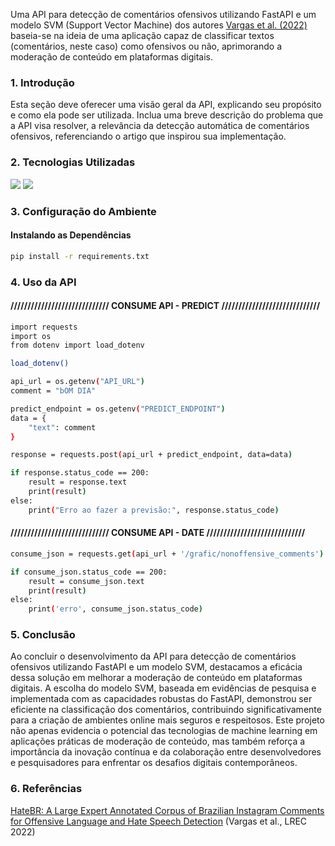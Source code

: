 Uma API para detecção de comentários ofensivos utilizando FastAPI e um modelo SVM (Support Vector Machine) dos autores [Vargas et al. (2022)](https://aclanthology.org/2022.lrec-1.777) baseia-se na ideia de uma aplicação capaz de classificar textos (comentários, neste caso) como ofensivos ou não, aprimorando a moderação de conteúdo em plataformas digitais.

### 1. Introdução

Esta seção deve oferecer uma visão geral da API, explicando seu propósito e como ela pode ser utilizada. Inclua uma breve descrição do problema que a API visa resolver, a relevância da detecção automática de comentários ofensivos, referenciando o artigo que inspirou sua implementação.

### 2. Tecnologias Utilizadas

<img src="https://img.shields.io/badge/Python-3776AB?style=for-the-badge&logo=python&logoColor=white">
<img src="https://img.shields.io/badge/FastAPI-51bd9c?style=for-the-badge&logo=fastapi&logoColor=white">

### 3. Configuração do Ambiente

#### Instalando as Dependências

```bash
pip install -r requirements.txt 
```

### 4. Uso da API

#### ///////////////////////////// CONSUME API - PREDICT /////////////////////////////

```bash
import requests
import os
from dotenv import load_dotenv

load_dotenv()

api_url = os.getenv("API_URL")
comment = "bOM DIA"

predict_endpoint = os.getenv("PREDICT_ENDPOINT")
data = {
    "text": comment
}

response = requests.post(api_url + predict_endpoint, data=data)

if response.status_code == 200:
    result = response.text
    print(result)
else:
    print("Erro ao fazer a previsão:", response.status_code)

```

#### ///////////////////////////// CONSUME API - DATE /////////////////////////////

```bash
consume_json = requests.get(api_url + '/grafic/nonoffensive_comments')

if consume_json.status_code == 200:
    result = consume_json.text
    print(result)
else:
    print('erro', consume_json.status_code)
```

### 5. Conclusão

Ao concluir o desenvolvimento da API para detecção de comentários ofensivos utilizando FastAPI e um modelo SVM, destacamos a eficácia dessa solução em melhorar a moderação de conteúdo em plataformas digitais. A escolha do modelo SVM, baseada em evidências de pesquisa e implementada com as capacidades robustas do FastAPI, demonstrou ser eficiente na classificação dos comentários, contribuindo significativamente para a criação de ambientes online mais seguros e respeitosos. Este projeto não apenas evidencia o potencial das tecnologias de machine learning em aplicações práticas de moderação de conteúdo, mas também reforça a importância da inovação contínua e da colaboração entre desenvolvedores e pesquisadores para enfrentar os desafios digitais contemporâneos.

### 6. Referências

[HateBR: A Large Expert Annotated Corpus of Brazilian Instagram Comments for Offensive Language and Hate Speech Detection](https://aclanthology.org/2022.lrec-1.777) (Vargas et al., LREC 2022)
